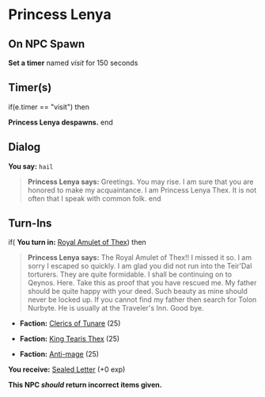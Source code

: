# Princess Lenya
## On NPC Spawn

**Set a timer** named *visit* for 150 seconds
## Timer(s)

if(e.timer == "visit") then


**Princess Lenya despawns.**
end

## Dialog

**You say:** `hail`



>**Princess Lenya says:** Greetings. You may rise. I am sure that you are honored to make my acquaintance. I am Princess Lenya Thex. It is not often that I speak with common folk.
end

## Turn-Ins





if( **You turn in:** [Royal Amulet of Thex](/item/13109)) then


>**Princess Lenya says:** The Royal Amulet of Thex!! I missed it so. I am sorry I escaped so quickly. I am glad you did not run into the Teir'Dal torturers. They are quite formidable. I shall be continuing on to Qeynos. Here. Take this as proof that you have rescued me. My father should be quite happy with your deed. Such beauty as mine should never be locked up. If you cannot find my father then search for Tolon Nurbyte. He is usually at the Traveler's Inn. Good bye.


* __Faction:__ [Clerics of Tunare](/faction/226) (25)


* __Faction:__ [King Tearis Thex](/faction/279) (25)


* __Faction:__ [Anti-mage](/faction/5002) (25)


 **You receive:**  [Sealed Letter](/item/18841) (+0 exp)

**This NPC *should* return incorrect items given.**
